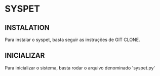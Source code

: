 # SYSPET

## INSTALATION
Para instalar o syspet, basta seguir as instruções de GIT CLONE.

## INICIALIZAR
Para inicializar o sistema, basta rodar o arquivo denominado 'syspet.py'